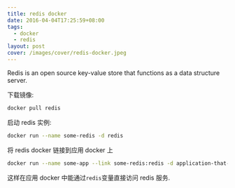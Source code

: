 ```yaml
---
title: redis docker
date: 2016-04-04T17:25:59+08:00
tags:
  - docker
  - redis
layout: post
cover: /images/cover/redis-docker.jpeg
---
```


Redis is an open source key-value store that functions as a data structure server.<!--more-->

下载镜像:

```bash
docker pull redis
```

启动 redis 实例:

```bash
docker run --name some-redis -d redis
```

将 redis docker 链接到应用 docker 上

```bash
docker run --name some-app --link some-redis:redis -d application-that-uses-redis
```

这样在应用 docker 中能通过<code>redis</code>变量直接访问 redis 服务.